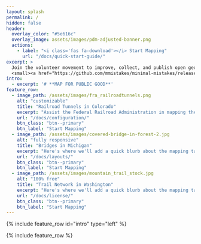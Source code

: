 ```yaml
---
layout: splash
permalink: /
hidden: false
header:
  overlay_color: "#5e616c"
  overlay_image: assets/images/pdm-adjusted-banner.png
  actions:
    - label: "<i class='fas fa-download'></i> Start Mapping"
      url: "/docs/quick-start-guide/"
excerpt: >
  Join the volunteer movement to improve, collect, and publish open geospatial data that can be used by government agencies, private industry, and nonprofits to better inform policy decisions.<br />
  <small><a href="https://github.com/mmistakes/minimal-mistakes/releases/tag/4.24.0">Latest release v4.24.0</a></small>
intro: 
  - excerpt: '# **MAP FOR PUBLIC GOOD**'
feature_row:
  - image_path: /assets/images/fra_railroadtunnels.png
    alt: "customizable"
    title: "Railroad Tunnels in Colorado"
    excerpt: "Assist the Federal Railroad Administration in mapping the location of railroad tunnels in Colorado."
    url: "/docs/configuration/"
    btn_class: "btn--primary"
    btn_label: "Start Mapping"
  - image_path: /assets/images/covered-bridge-in-forest-2.jpg
    alt: "fully responsive"
    title: "Bridges in Michigan"
    excerpt: "Here's where we'll add a quick blurb about the mapping task & end user agency."
    url: "/docs/layouts/"
    btn_class: "btn--primary"
    btn_label: "Start Mapping"
  - image_path: /assets/images/mountain_trail_stock.jpg
    alt: "100% free"
    title: "Trail Network in Washington"
    excerpt: "Here's where we'll add a quick blurb about the mapping task & end user agency."
    url: "/docs/license/"
    btn_class: "btn--primary"
    btn_label: "Start Mapping"      
---
```


{% include feature_row id="intro" type="left" %}

{% include feature_row %}

